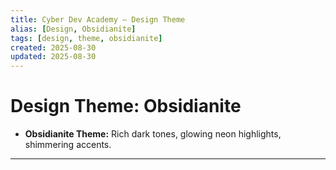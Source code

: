 ```yaml
---
title: Cyber Dev Academy — Design Theme
alias: [Design, Obsidianite]
tags: [design, theme, obsidianite]
created: 2025-08-30
updated: 2025-08-30
---
```


# Design Theme: Obsidianite

* **Obsidianite Theme:** Rich dark tones, glowing neon highlights, shimmering accents.  

---

<!-- END OF DOCUMENT -->
